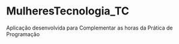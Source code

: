 # MulheresTecnologia_TC
 Aplicação desenvolvida para Complementar as horas da Prática de Programação
